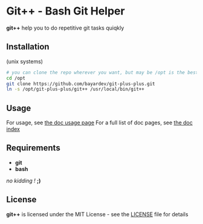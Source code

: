 # Git++ - Bash Git Helper

**git++** help you to do repetitive git tasks quiqkly

## Installation

(unix systems)
```bash
# you can clone the repo wherever you want, but may be /opt is the best place ?
cd /opt
git clone https://github.com/bayardev/git-plus-plus.git
ln -s /opt/git-plus-plus/git++ /usr/local/bin/git++
```

## Usage

For usage, see [the doc usage page](doc/01-usage.md)
For a full list of doc pages, see [the doc index](doc/00-index.md)

## Requirements

- **git**
- **bash**

*no kidding !* **;)**

## License

**git++** is licensed under the MIT License - see the [LICENSE](LICENSE) file for details

